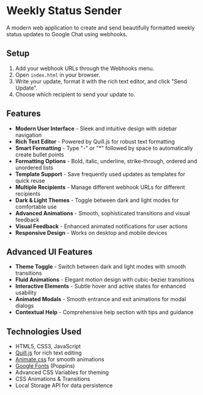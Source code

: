 # Weekly Status Sender

A modern web application to create and send beautifully formatted weekly status updates to Google Chat using webhooks.

## Setup

1. Add your webhook URLs through the Webhooks menu.
2. Open `index.html` in your browser.
3. Write your update, format it with the rich text editor, and click "Send Update".
4. Choose which recipient to send your update to.

## Features

- **Modern User Interface** - Sleek and intuitive design with sidebar navigation
- **Rich Text Editor** - Powered by Quill.js for robust text formatting
- **Smart Formatting** - Type "-" or "*" followed by space to automatically create bullet points
- **Formatting Options** - Bold, italic, underline, strike-through, ordered and unordered lists
- **Template Support** - Save frequently used updates as templates for quick reuse
- **Multiple Recipients** - Manage different webhook URLs for different recipients
- **Dark & Light Themes** - Toggle between dark and light modes for comfortable use
- **Advanced Animations** - Smooth, sophisticated transitions and visual feedback
- **Visual Feedback** - Enhanced animated notifications for user actions
- **Responsive Design** - Works on desktop and mobile devices

## Advanced UI Features

- **Theme Toggle** - Switch between dark and light modes with smooth transitions
- **Fluid Animations** - Elegant motion design with cubic-bezier transitions
- **Interactive Elements** - Subtle hover and active states for enhanced usability
- **Animated Modals** - Smooth entrance and exit animations for modal dialogs
- **Contextual Help** - Comprehensive help section with tips and guidance

## Technologies Used

- HTML5, CSS3, JavaScript
- [Quill.js](https://quilljs.com/) for rich text editing
- [Animate.css](https://animate.style/) for smooth animations
- [Google Fonts](https://fonts.google.com/) (Poppins)
- Advanced CSS Variables for theming
- CSS Animations & Transitions
- Local Storage API for data persistence
